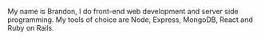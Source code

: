 My name is Brandon, I do front-end web development and server side programming. My tools of choice are Node, Express, MongoDB, React and Ruby on Rails.
